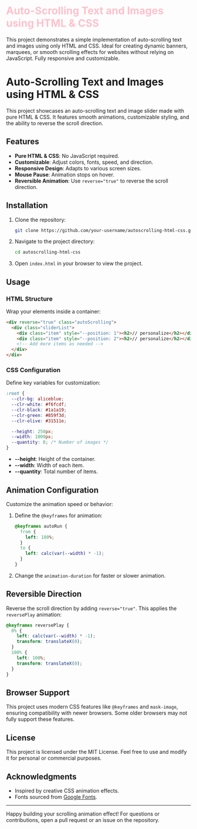 # <span style="color: #FFC1CC;">Auto-Scrolling Text and Images using HTML & CSS</span>
This project demonstrates a simple implementation of auto-scrolling text and images using only HTML and CSS. Ideal for creating dynamic banners, marquees, or smooth scrolling effects for websites without relying on JavaScript. Fully responsive and customizable.



# Auto-Scrolling Text and Images using HTML & CSS

This project showcases an auto-scrolling text and image slider made with pure HTML & CSS. It features smooth animations, customizable styling, and the ability to reverse the scroll direction.

## Features

- **Pure HTML & CSS**: No JavaScript required.
- **Customizable**: Adjust colors, fonts, speed, and direction.
- **Responsive Design**: Adapts to various screen sizes.
- **Mouse Pause**: Animation stops on hover.
- **Reversible Animation**: Use `reverse="true"` to reverse the scroll direction.

## Installation

1. Clone the repository:
   ```bash
   git clone https://github.com/your-username/autoscrolling-html-css.git
   ```
2. Navigate to the project directory:
   ```bash
   cd autoscrolling-html-css
   ```
3. Open `index.html` in your browser to view the project.

## Usage

### HTML Structure
Wrap your elements inside a container:
```html
<div reverse="true" class="autoScrolling">
  <div class="sliderList">
    <div class="item" style="--position: 1"><h2>// personalize</h2></div>
    <div class="item" style="--position: 2"><h2>// personalize</h2></div>
    <!-- Add more items as needed -->
  </div>
</div>
```

### CSS Configuration
Define key variables for customization:
```css
:root {
  --clr-bg: aliceblue;
  --clr-white: #f6fcdf;
  --clr-black: #1a1a19;
  --clr-green: #859f3d;
  --clr-olive: #31511e;

  --height: 250px;
  --width: 1000px;
  --quantity: 8; /* Number of images */
}
```
- **--height**: Height of the container.
- **--width**: Width of each item.
- **--quantity**: Total number of items.

## Animation Configuration
Customize the animation speed or behavior:
1. Define the `@keyframes` for animation:
   ```css
   @keyframes autoRun {
     from {
       left: 100%;
     }
     to {
       left: calc(var(--width) * -1);
     }
   }
   ```
2. Change the `animation-duration` for faster or slower animation.

## Reversible Direction
Reverse the scroll direction by adding `reverse="true"`. This applies the `reversePlay` animation:
```css
@keyframes reversePlay {
  0% {
    left: calc(var(--width) * -1);
    transform: translateX(0);
  }
  100% {
    left: 100%;
    transform: translateX(0);
  }
}
```

## Browser Support
This project uses modern CSS features like `@keyframes` and `mask-image`, ensuring compatibility with newer browsers. Some older browsers may not fully support these features.

## License
This project is licensed under the MIT License. Feel free to use and modify it for personal or commercial purposes.

## Acknowledgments
- Inspired by creative CSS animation effects.
- Fonts sourced from [Google Fonts](https://fonts.google.com/).

---

Happy building your scrolling animation effect! For questions or contributions, open a pull request or an issue on the repository.





